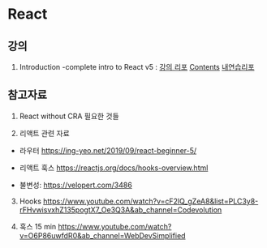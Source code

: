 # React

## 강의
1. Introduction -complete intro to React v5 : [강의 리포](https://github.com/btholt/complete-intro-to-react-v5) [Contents](https://btholt.github.io/complete-intro-to-react-v5/) [내연습리포](https://github.com/hayoung0Lee/intro-to-react-practice)


## 참고자료
1. React without CRA
필요한 것들

2. 리액트 관련 자료
- 라우터 https://ing-yeo.net/2019/09/react-beginner-5/

- 리액트 훅스 https://reactjs.org/docs/hooks-overview.html

- 불변성: https://velopert.com/3486

3. Hooks
https://www.youtube.com/watch?v=cF2lQ_gZeA8&list=PLC3y8-rFHvwisvxhZ135pogtX7_Oe3Q3A&ab_channel=Codevolution


4. 훅스 15 min
https://www.youtube.com/watch?v=O6P86uwfdR0&ab_channel=WebDevSimplified



